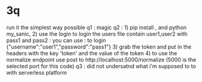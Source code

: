 # 3q

run it the simplest way possible
q1 : magic
q2 : 
    1) pip install , and python my_sanic, 
    2) use the login to login the users file contain user1,user2 with pass1 and pass2 : 
        you can use : to login {"username":"user1","password":"pass1"}
    3) grab the token and put in the headers with the key 'token' and the value of the token
    4) to use the normalize endpoint use post to http://localhost:5000/normalize (5000 is the selected port for this code)
q3 : did not undersatnd what i'm supposed to to with serverless platform
